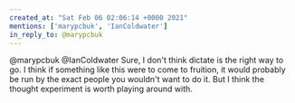 ```yaml
---
created_at: "Sat Feb 06 02:06:14 +0000 2021"
mentions: ['marypcbuk', 'IanColdwater']
in_reply_to: @marypcbuk
---
```


@marypcbuk @IanColdwater Sure, I don't think dictate is the right way to go. I think if something like this were to come to fruition, it would probably be run by the exact people you wouldn't want to do it. But I think the thought experiment is worth playing around with.